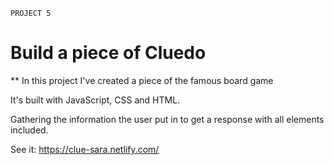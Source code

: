 ﻿`PROJECT 5`

# Build a piece of Cluedo

** In this project I've created a piece of the famous board game

It's built with JavaScript, CSS and HTML. 

Gathering the information the user put in to get a response with all elements included.

See it: https://clue-sara.netlify.com/
